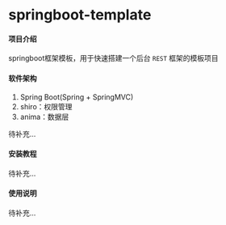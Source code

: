 # springboot-template

#### 项目介绍
springboot框架模板，用于快速搭建一个后台 `REST` 框架的模板项目

#### 软件架构
1. Spring Boot(Spring + SpringMVC)
2. shiro：权限管理
3. anima：数据层

待补充...


#### 安装教程

待补充...

#### 使用说明

待补充...